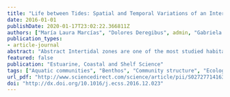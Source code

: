 ```yaml
---
title: "Life between Tides: Spatial and Temporal Variations of an Intertidal Macroalgal Community at Potter Peninsula, South Shetland Islands, Antarctica"
date: 2016-01-01
publishDate: 2020-01-17T23:02:22.366811Z
authors: ["María Laura Marcías", "Dolores Deregibus", admin, "Gabriela Laura Campana", "María Liliana Quartino"]
publication_types:
- article-journal
abstract: "Abstract Intertidal zones are one of the most studied habitats in the world. However, in Antarctica, further studies are needed for a more complete understanding of these systems. When conspicuous Antarctic intertidal communities occur, macroalgae are a key component. Given that intertidal communities have a fast response to variations in environmental conditions and could reflect climate fluctuations, we conducted a non-destructive study with photographic transects in an intertidal zone at Potter Peninsula, Isla 25 de Mayo/King George Island, over four years and during five months of the warm season. We tested the general hypothesis that macroalgal intertidal communities are mainly structured by the vertical stress gradient and that changes in temperature between seasons and between years have a great influence in the macroalgal community structure. Spatial, seasonal and inter-annual variations were studied using GLM, quantile regression and NMDS ordinations. The vertical stress gradient was the main factor that explained macroalgal cover. The Low and the Middle level shared similarities, but the latter was more variable. The High level had the lowest cover, richness and diversity. The dominant species here was the endemic red alga Pyropia endiviifolia, which is strongly adapted to extreme conditions. At the Middle level, there was a significant increase in macroalgal cover during spring months, and it stabilized in summer. Inter-annual variations showed that there is a strong variation in the total macroalgal cover and community structure over the studied years. Environmental conditions have a significant effect in shaping the studied intertidal community, which is very sensitive to climate oscillations. An increase in temperature produced a decrease of annual ice foot cover, number of snow days and - as a result - an increase in macroalgal cover. In a global climate-change scenario, a shift in species composition could also occur. Species with wide physiological tolerance that grow in warmer conditions, like Palmaria decipiens, could benefit, while other species will be discriminated. More detailed studies are necessary to predict future changes in Antarctic intertidal communities."
featured: false
publication: "Estuarine, Coastal and Shelf Science"
tags: ["Aquatic communities", "Benthos", "Community structure", "Ecological zonation", "Isla 25 de Mayo/King George Island", "Seaweeds"]
url_pdf: "http://www.sciencedirect.com/science/article/pii/S0272771416307880"
doi: "http://dx.doi.org/10.1016/j.ecss.2016.12.023"
---
```


